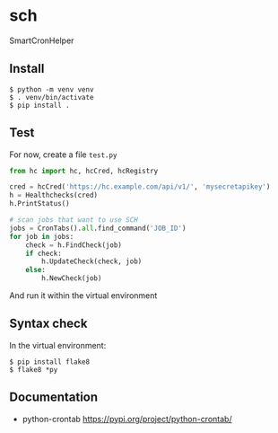 # sch

SmartCronHelper

## Install
``` console
$ python -m venv venv
$ . venv/bin/activate
$ pip install .
```

## Test
For now, create a file `test.py`
``` python
from hc import hc, hcCred, hcRegistry

cred = hcCred('https://hc.example.com/api/v1/', 'mysecretapikey')
h = Healthchecks(cred)
h.PrintStatus()

# scan jobs that want to use SCH
jobs = CronTabs().all.find_command('JOB_ID')
for job in jobs:
    check = h.FindCheck(job)
    if check:
        h.UpdateCheck(check, job)
    else:
        h.NewCheck(job)
```

And run it within the virtual environment

## Syntax check
In the virtual environment:
``` console
$ pip install flake8
$ flake8 *py
```

## Documentation
* python-crontab <https://pypi.org/project/python-crontab/>

